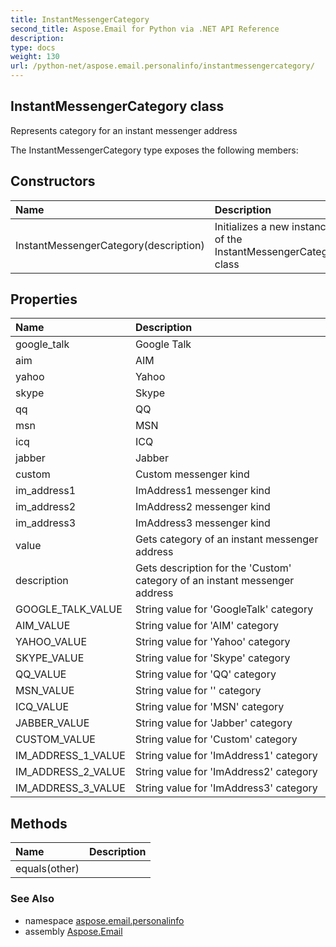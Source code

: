 ```yaml
---
title: InstantMessengerCategory
second_title: Aspose.Email for Python via .NET API Reference
description: 
type: docs
weight: 130
url: /python-net/aspose.email.personalinfo/instantmessengercategory/
---
```


## InstantMessengerCategory class

Represents category for an instant messenger address

The InstantMessengerCategory type exposes the following members:
## Constructors
| Name | Description |
| :- | :- |
|InstantMessengerCategory(description)|Initializes a new instance of the InstantMessengerCategory class|
## Properties
| Name | Description |
| :- | :- |
|google_talk|Google Talk|
|aim|AIM|
|yahoo|Yahoo|
|skype|Skype|
|qq|QQ|
|msn|MSN|
|icq|ICQ|
|jabber|Jabber|
|custom|Custom messenger kind|
|im_address1|ImAddress1 messenger kind|
|im_address2|ImAddress2 messenger kind|
|im_address3|ImAddress3 messenger kind|
|value|Gets category of an instant messenger address|
|description|Gets description for the 'Custom' category of an instant messenger address|
|GOOGLE_TALK_VALUE|String value for 'GoogleTalk' category|
|AIM_VALUE|String value for 'AIM' category|
|YAHOO_VALUE|String value for 'Yahoo' category|
|SKYPE_VALUE|String value for 'Skype' category|
|QQ_VALUE|String value for 'QQ' category|
|MSN_VALUE|String value for '' category|
|ICQ_VALUE|String value for 'MSN' category|
|JABBER_VALUE|String value for 'Jabber' category|
|CUSTOM_VALUE|String value for 'Custom' category|
|IM_ADDRESS_1_VALUE|String value for 'ImAddress1' category|
|IM_ADDRESS_2_VALUE|String value for 'ImAddress2' category|
|IM_ADDRESS_3_VALUE|String value for 'ImAddress3' category|
## Methods
| Name | Description |
| :- | :- |
|equals(other)|  |

### See Also

* namespace [aspose.email.personalinfo](/email/python-net/aspose.email.personalinfo/)
* assembly [Aspose.Email](/email/python-net/)

